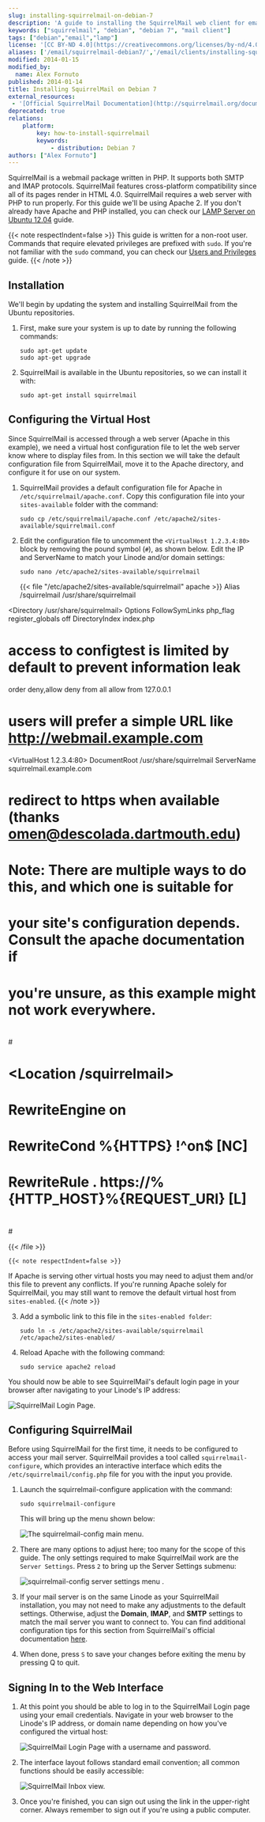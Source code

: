 ```yaml
---
slug: installing-squirrelmail-on-debian-7
description: 'A guide to installing the SquirrelMail web client for email on Debian 7.'
keywords: ["squirrelmail", "debian", "debian 7", "mail client"]
tags: ["debian","email","lamp"]
license: '[CC BY-ND 4.0](https://creativecommons.org/licenses/by-nd/4.0)'
aliases: ['/email/squirrelmail-debian7/','/email/clients/installing-squirrelmail-on-debian-7/']
modified: 2014-01-15
modified_by:
  name: Alex Fornuto
published: 2014-01-14
title: Installing SquirrelMail on Debian 7
external_resources:
 - '[Official SquirrelMail Documentation](http://squirrelmail.org/documentation/)'
deprecated: true
relations:
    platform:
        key: how-to-install-squirrelmail
        keywords:
            - distribution: Debian 7
authors: ["Alex Fornuto"]
---
```


SquirrelMail is a webmail package written in PHP. It supports both SMTP and IMAP protocols. SquirrelMail features cross-platform compatibility since all of its pages render in HTML 4.0. SquirrelMail requires a web server with PHP to run properly. For this guide we'll be using Apache 2. If you don't already have Apache and PHP installed, you can check our [LAMP Server on Ubuntu 12.04](/docs/guides/lamp-server-on-ubuntu-12-04-precise-pangolin/) guide.

{{< note respectIndent=false >}}
This guide is written for a non-root user. Commands that require elevated privileges are prefixed with `sudo`. If you're not familiar with the `sudo` command, you can check our [Users and Privileges](/docs/guides/linux-users-and-groups/) guide.
{{< /note >}}

## Installation

We'll begin by updating the system and installing SquirrelMail from the Ubuntu repositories.

1.  First, make sure your system is up to date by running the following commands:

        sudo apt-get update
        sudo apt-get upgrade

2.  SquirrelMail is available in the Ubuntu repositories, so we can install it with:

        sudo apt-get install squirrelmail

## Configuring the Virtual Host

Since SquirrelMail is accessed through a web server (Apache in this example), we need a virtual host configuration file to let the web server know where to display files from. In this section we will take the default configuration file from SquirrelMail, move it to the Apache directory, and configure it for use on our system.

1.  SquirrelMail provides a default configuration file for Apache in `/etc/squirrelmail/apache.conf`. Copy this configuration file into your `sites-available` folder with the command:

        sudo cp /etc/squirrelmail/apache.conf /etc/apache2/sites-available/squirrelmail.conf

2.  Edit the configuration file to uncomment the `<VirtualHost 1.2.3.4:80>` block by removing the pound symbol (`#`), as shown below. Edit the IP and ServerName to match your Linode and/or domain settings:

        sudo nano /etc/apache2/sites-available/squirrelmail

    {{< file "/etc/apache2/sites-available/squirrelmail" apache >}}
Alias /squirrelmail /usr/share/squirrelmail

<Directory /usr/share/squirrelmail>
  Options FollowSymLinks
  <IfModule mod_php5.c>
    php_flag register_globals off
  </IfModule>
  <IfModule mod_dir.c>
    DirectoryIndex index.php
  </IfModule>

  # access to configtest is limited by default to prevent information leak
  <Files configtest.php>
    order deny,allow
    deny from all
    allow from 127.0.0.1
  </Files>
</Directory>

# users will prefer a simple URL like http://webmail.example.com
<VirtualHost 1.2.3.4:80>
  DocumentRoot /usr/share/squirrelmail
  ServerName squirrelmail.example.com
</VirtualHost>

# redirect to https when available (thanks omen@descolada.dartmouth.edu)
#
#  Note: There are multiple ways to do this, and which one is suitable for
#  your site's configuration depends. Consult the apache documentation if
#  you're unsure, as this example might not work everywhere.
#
#<IfModule mod_rewrite.c>
#  <IfModule mod_ssl.c>
#    <Location /squirrelmail>
#      RewriteEngine on
#      RewriteCond %{HTTPS} !^on$ [NC]
#      RewriteRule . https://%{HTTP_HOST}%{REQUEST_URI}  [L]
#    </Location>
#  </IfModule>
#</IfModule>

{{< /file >}}


    {{< note respectIndent=false >}}
If Apache is serving other virtual hosts you may need to adjust them and/or this file to prevent any conflicts. If you're running Apache solely for SquirrelMail, you may still want to remove the default virtual host from `sites-enabled`.
{{< /note >}}

3.  Add a symbolic link to this file in the `sites-enabled folder`:

        sudo ln -s /etc/apache2/sites-available/squirrelmail /etc/apache2/sites-enabled/

4.  Reload Apache with the following command:

        sudo service apache2 reload

You should now be able to see SquirrelMail's default login page in your browser after navigating to your Linode's IP address:

![SquirrelMail Login Page.](1519-squirrelmail_login.png)

## Configuring SquirrelMail

Before using SquirrelMail for the first time, it needs to be configured to access your mail server. SquirrelMail provides a tool called `squirrelmail-configure`, which provides an interactive interface which edits the `/etc/squirrelmail/config.php` file for you with the input you provide.

1.  Launch the squirrelmail-configure application with the command:

        sudo squirrelmail-configure

    This will bring up the menu shown below:

    ![The squirrelmail-config main menu.](1517-squirrelmail-config_1.png)

2.  There are many options to adjust here; too many for the scope of this guide. The only settings required to make SquirrelMail work are the `Server Settings`. Press `2` to bring up the Server Settings submenu:

    ![squirrelmail-config server settings menu .](1518-squirrelmail-config_2.png)

3.  If your mail server is on the same Linode as your SquirrelMail installation, you may not need to make any adjustments to the default settings. Otherwise, adjust the **Domain**, **IMAP**, and **SMTP** settings to match the mail server you want to connect to. You can find additional configuration tips for this section from SquirrelMail's official documentation [here](http://squirrelmail.org/docs/admin/admin-5.html#ss5.3).
4.  When done, press `S` to save your changes before exiting the menu by pressing Q to quit.

## Signing In to the Web Interface

1.  At this point you should be able to log in to the SquirrelMail Login page using your email credentials. Navigate in your web browser to the Linode's IP address, or domain name depending on how you've configured the virtual host:

    ![SquirrelMail Login Page with a username and password.](1520-squirrelmail_login_filled.png)

2.  The interface layout follows standard email convention; all common functions should be easily accessible:

    ![SquirrelMail Inbox view.](1513-squirrelmail_inbox.png)

3.  Once you're finished, you can sign out using the link in the upper-right corner. Always remember to sign out if you're using a public computer.
